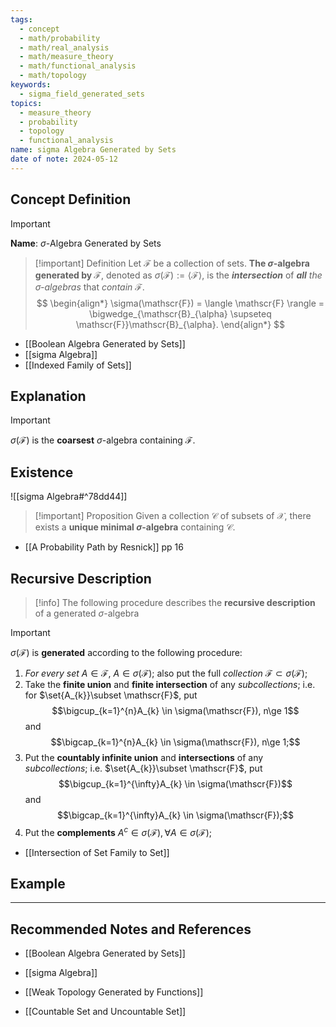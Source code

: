 ```yaml
---
tags:
  - concept
  - math/probability
  - math/real_analysis
  - math/measure_theory
  - math/functional_analysis
  - math/topology
keywords:
  - sigma_field_generated_sets
topics:
  - measure_theory
  - probability
  - topology
  - functional_analysis
name: sigma Algebra Generated by Sets
date of note: 2024-05-12
---
```


## Concept Definition

>[!important]
>**Name**:  $\sigma$-Algebra Generated by Sets

>[!important] Definition
>Let $\mathscr{F}$ be a collection of sets. **The $\sigma$-algebra generated by $\mathscr{F}$**, denoted as $\sigma(\mathscr{F}) := \langle \mathscr{F} \rangle$, is the **_intersection_** of *__all__ the $\sigma$-algebras* that *contain* $\mathscr{F}$.  
>$$
> \begin{align*}
> \sigma(\mathscr{F}) = \langle \mathscr{F} \rangle = \bigwedge_{\mathscr{B}_{\alpha} \supseteq \mathscr{F}}\mathscr{B}_{\alpha}.
> \end{align*}
>$$ 

- [[Boolean Algebra Generated by Sets]]
- [[sigma Algebra]]
- [[Indexed Family of Sets]]

## Explanation

>[!important]
>$\sigma(\mathscr{F})$ is the **coarsest** $\sigma$-algebra containing $\mathscr{F}$.

## Existence


![[sigma Algebra#^78dd44]]


>[!important] Proposition
>Given a collection $\mathscr{C}$ of subsets of $\mathcal{X}$, there exists a **unique minimal $\sigma$-algebra** containing $\mathscr{C}$.

- [[A Probability Path by Resnick]] pp 16


## Recursive Description

>[!info]
>The following procedure describes the **recursive description** of a generated  $\sigma$-algebra

>[!important] 
>$\sigma(\mathscr{F})$ is **generated** according to the following procedure: 
> 
>  1. *For every set* $A \in \mathscr{F}$, $A\in \sigma(\mathscr{F})$; also put the full *collection* $\mathscr{F} \subset \sigma(\mathscr{F})$;
> 2. Take the **finite union** and **finite intersection** of any *subcollections*; i.e. for $\set{A_{k}}\subset \mathscr{F}$, put $$\bigcup_{k=1}^{n}A_{k} \in \sigma(\mathscr{F}), n\ge 1$$ and  $$\bigcap_{k=1}^{n}A_{k} \in \sigma(\mathscr{F}), n\ge 1;$$
> 3. Put the **countably infinite union** and **intersections** of any *subcollections*; i.e. $\set{A_{k}}\subset \mathscr{F}$, put $$\bigcup_{k=1}^{\infty}A_{k} \in \sigma(\mathscr{F})$$ and  $$\bigcap_{k=1}^{\infty}A_{k} \in \sigma(\mathscr{F});$$
> 4. Put the **complements** $A^{c} \in \sigma(\mathscr{F}), \forall A\in \sigma(\mathscr{F})$;
> 

- [[Intersection of Set Family to Set]]

## Example





-----------
##  Recommended Notes and References


- [[Boolean Algebra Generated by Sets]]
- [[sigma Algebra]]
- [[Weak Topology Generated by Functions]]

- [[Countable Set and Uncountable Set]]